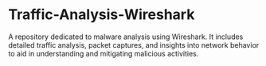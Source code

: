 # Traffic-Analysis-Wireshark
A repository dedicated to malware analysis using Wireshark. It includes detailed traffic analysis, packet captures, and insights into network behavior to aid in understanding and mitigating malicious activities.
